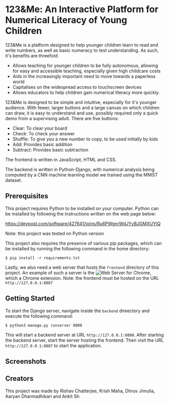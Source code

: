 # 123&Me: An Interactive Platform for Numerical Literacy of Young Children

123&Me is a platform designed to help younger children learn to read and write numbers, as well as basic numeracy to test understanding. As such, it's benefits are threefold:
- Allows teaching for younger children to be fully autonomous, allowing for easy and accessible teaching, especially given high childcare costs
- Aids in the increasingly important need to move towards a paperless world
- Capitalises on the widespread access to touchscreen devices
- Allows educators to help children gain numerical literacy more quickly.

123&Me is designed to be simple and intuitive, especially for it's younger audience. With fewer, larger buttons and a large canvas on which children can draw, it is easy to understand and use, possibly required only a quick demo from a supervising adult.
There are five buttons:
- Clear: To clear your board
- Check: To check your answer
- Shuffle: To give you a new number to copy, to be used initially by kids
- Add: Provides basic addition
- Subtract: Provides basic subtraction

The frontend is written in JavaScript, HTML and CSS.

The backend is written in Python-Django, with numerical analysis being computed by a CNN machine learning model we trained using the MNIST dataset.

## Prerequisites

This project requires Python to be installed on your computer. Python can be installed by following the instructions written on the web page below:

https://devpost.com/software/427641/joins/Ru6PWgnrWdJYyBJGMXUYIQ

Note: this project was tested on Python version 

This project also requires the presence of various pip packages, which can be installed by running the following command in the home directory:

```
$ pip install -r requirements.txt
```
Lastly, we also need a web server that hosts the `frontend` directory of this project. An example of such a server is the ![Web Server for Chrome](https://chrome.google.com/webstore/detail/web-server-for-chrome/ofhbbkphhbklhfoeikjpcbhemlocgigb), which a Chrome extension.
Note: the frontend must be hosted on the URL `http://127.0.0.1:8887`

## Getting Started
To start the Django server, navigate inside the `backend` direectory and execute the following command:
```
$ python3 manage.py runserver 8000
```
This will start a backend server at URL `http://127.0.0.1:8000`.
After starting the backend server, start the server hosting the frontend. Then visit the URL `http://127.0.0.1:8887` to start the application.

## Screenshots


## Creators
This project was made by Rishav Chatterjee, Krish Maha, Dhruv Jimulia, Aaryan Dharmadhikari and Ankit Sh